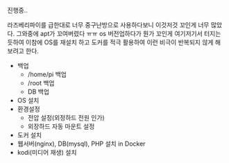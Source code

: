 진행중..



라즈베리파이를 급한대로 너무 중구난방으로 사용하다보니 이것저것 꼬인게 너무 많았다. 그와중에 apt가 꼬여버렸다 ㅠㅠ os 버전업하다가 뭔가 꼬인게 여기저기서 터지는듯하여 이참에 OS를 재설치 하고 도커를 적극 활용하여 이런 비극이 반복되지 않게 해보려고 한다.



- 백업
  - /home/pi 백업
  - /root 백업
  - DB 백업
- OS 설치
- 환경설정
  - 전압 설정(외정하드 전원 인가)
  - 외장하드 자동 마운트 설정
- 도커 설치
- 웹서버(nginx), DB(mysql), PHP 설치 in Docker
- kodi(미디어 재생) 설치



